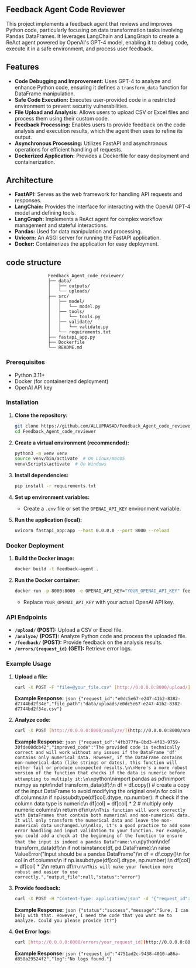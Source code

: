 
## Feedback Agent Code Reviewer

This project implements a feedback agent that reviews and improves Python code, particularly focusing on data transformation tasks involving Pandas DataFrames. It leverages LangChain and LangGraph to create a ReAct agent powered by OpenAI's GPT-4 model, enabling it to debug code, execute it in a safe environment, and process user feedback.

## Features

* **Code Debugging and Improvement:** Uses GPT-4 to analyze and enhance Python code, ensuring it defines a `transform_data` function for DataFrame manipulation.
* **Safe Code Execution:** Executes user-provided code in a restricted environment to prevent security vulnerabilities.
* **File Upload and Analysis:** Allows users to upload CSV or Excel files and process them using their custom code.
* **Feedback Processing:** Enables users to provide feedback on the code analysis and execution results, which the agent then uses to refine its output.
* **Asynchronous Processing:** Utilizes FastAPI and asynchronous operations for efficient handling of requests.
* **Dockerized Application:** Provides a Dockerfile for easy deployment and containerization.

## Architecture

* **FastAPI:** Serves as the web framework for handling API requests and responses.
* **LangChain:** Provides the interface for interacting with the OpenAI GPT-4 model and defining tools.
* **LangGraph:** Implements a ReAct agent for complex workflow management and stateful interactions.
* **Pandas:** Used for data manipulation and processing.
* **Uvicorn:** An ASGI server for running the FastAPI application.
* **Docker:** Containerizes the application for easy deployment.

## code structure

                    Feedback_Agent_code_reviewer/
                    ├── data/
                    │   ├── outputs/
                    │   └── uploads/
                    ├── src/
                    │   ├── model/
                    │   │   └── model.py
                    │   ├── tools/
                    │   │   └── tools.py
                    │   ├── validate/
                    │   │   └── validate.py
                    │   └── requirements.txt
                    ├── fastapi_app.py
                    ├── Dockerfile
                    └── README.md
                    
### Prerequisites

* Python 3.11+
* Docker (for containerized deployment)
* OpenAI API key

### Installation

1.  **Clone the repository:**

    ```bash
    git clone https://github.com/ALLUPRASAD/Feedback_Agent_code_reviewer.git
    cd Feedback_Agent_code_reviewer
    ```

2.  **Create a virtual environment (recommended):**

    ```bash
    python3 -m venv venv
    source venv/bin/activate  # On Linux/macOS
    venv\Scripts\activate  # On Windows
    ```

3.  **Install dependencies:**

    ```bash
    pip install -r requirements.txt
    ```

4.  **Set up environment variables:**

    * Create a `.env` file or set the `OPENAI_API_KEY` environment variable.

5.  **Run the application (local):**

    ```bash
    uvicorn fastapi_app:app --host 0.0.0.0 --port 8000 --reload
    ```

### Docker Deployment

1.  **Build the Docker image:**

    ```bash
    docker build -t feedback-agent .
    ```

2.  **Run the Docker container:**

    ```bash
    docker run -p 8000:8000 -e OPENAI_API_KEY="YOUR_OPENAI_API_KEY" feedback-agent
    ```

    * Replace `YOUR_OPENAI_API_KEY` with your actual OpenAI API key.

### API Endpoints

* **`/upload/` (POST):** Upload a CSV or Excel file.
* **`/analyze/` (POST):** Analyze Python code and process the uploaded file.
* **`/feedback/` (POST):** Provide feedback on the analysis results.
* **`/errors/{request_id}` (GET):** Retrieve error logs.

### Example Usage


1.  **Upload a file:**

    ```bash
    curl -X POST -F "file=@your_file.csv" [http://0.0.0.0:8000/upload/](http://0.0.0.0:8000/upload/)
    ```
     **Example Response:**
          ```json
         {"request_id":"e0dc5e67-e247-41b2-8382-d7744bd2f34e","file_path":"data/uploads/e0dc5e67-e247-41b2-8382-d7744bd2f34e.csv"}
          ```
    


2.  **Analyze code:**

    ```bash
    curl -X POST [http://0.0.0.0:8000/analyze/](http://0.0.0.0:8000/analyze/) -F "user_code=@your_code.py" -F "file_path=data/uploads/your_file_uuid.csv"
    ```
    **Example Response:**
            ```json
           {"request_id":"4fb377fa-8bd3-4f83-9759-30fde00dcb42","improved_code":"The provided code is technically correct and will work without any issues if the DataFrame 'df' contains only numerical data. However, if the DataFrame contains non-numerical data (like strings or dates), this function will either fail or produce unexpected results.\n\nHere's a more robust version of the function that checks if the data is numeric before attempting to multiply it:\n\n```python\nimport pandas as pd\nimport numpy as np\n\ndef transform_data(df):\n    df = df.copy()  # create a copy of the input DataFrame to avoid modifying the original one\n    for col in df.columns:\n        if np.issubdtype(df[col].dtype, np.number):  # check if the column data type is numeric\n            df[col] = df[col] * 2  # multiply only numeric columns\n    return df\n```\n\nThis function will work correctly with DataFrames that contain both numerical and non-numerical data. It will only transform the numerical data and leave the non-numerical data unchanged.\n\nAlso, it's a good practice to add some error handling and input validation to your function. For example, you could add a check at the beginning of the function to ensure that the input is indeed a pandas DataFrame:\n\n```python\ndef transform_data(df):\n    if not isinstance(df, pd.DataFrame):\n        raise ValueError(\"Input should be a pandas DataFrame\")\n    df = df.copy()\n    for col in df.columns:\n        if np.issubdtype(df[col].dtype, np.number):\n            df[col] = df[col] * 2\n    return df\n```\n\nThis will make your function more robust and easier to use correctly.","output_file":null,"status":"error"}
            ```

3.  **Provide feedback:**

    ```bash
    curl -X POST -H "Content-Type: application/json" -d '{"request_id": "your_request_id", "feedback": "Your feedback message"}' [http://0.0.0.0:8000/feedback/](http://0.0.0.0:8000/feedback/)
    ```

    **Example Response:**
        ```json
        {"status":"success","message":"Sure, I can help with that. However, I need the code that you want me to analyze. Could you please provide it?"}
        ```

4.  **Get Error logs:**

    ```bash
    curl [http://0.0.0.0:8000/errors/your_request_id](http://0.0.0.0:8000/errors/your_request_id)
    ```
    **Example Response:**
          ```json
          {"request_id":"4751ad2c-9438-4010-a86a-d858a29524f2","log":"No logs found."}
          ```

    
